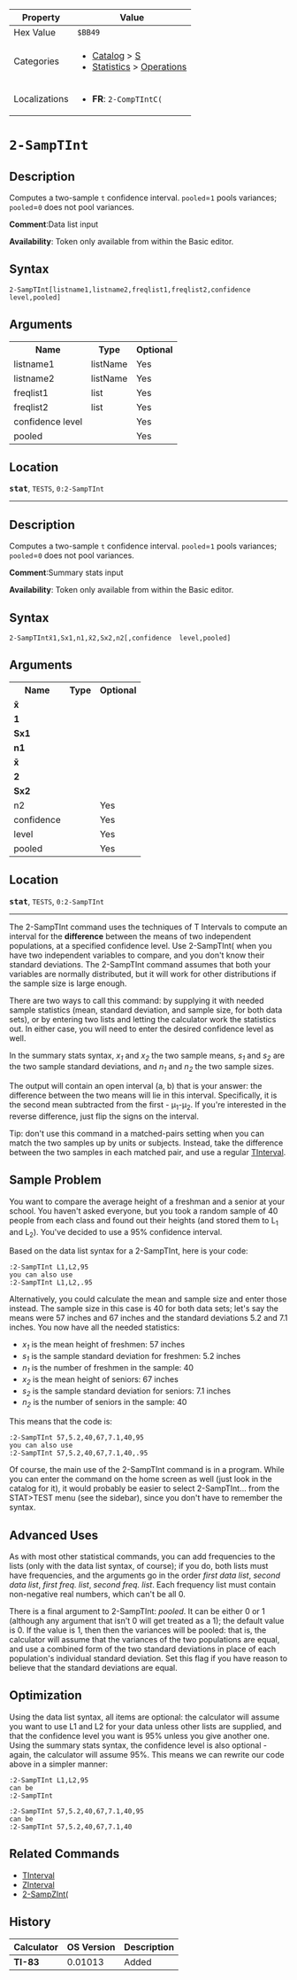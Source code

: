 | Property      | Value |
|---------------|-------|
| Hex Value     | `$BB49`|
| Categories    | <ul><li>[Catalog](<../categories/Catalog.md>) > [S](<../categories/Catalog.md#S>)</li><li>[Statistics](<../categories/Statistics.md>) > [Operations](<../categories/Statistics.md#Operations>)</li></ul> |
| Localizations | <ul><li><b>FR</b>: `2-CompTIntC( `</li></ul> |

# `2-SampTInt `

## Description
Computes a two-sample `t` confidence interval. `pooled`=`1` pools variances; `pooled`=`0` does not pool variances.

<b>Comment</b>:Data list input

<b>Availability</b>: Token only available from within the Basic editor.

## Syntax
`2-SampTInt[listname1,listname2,freqlist1,freqlist2,confidence level,pooled]`

## Arguments
<table>
<tr><th>Name</th><th>Type</th><th>Optional</th></tr>

<tr><td>listname1</td><td>listName</td><td>Yes</td></tr>

<tr><td>listname2</td><td>listName</td><td>Yes</td></tr>

<tr><td>freqlist1</td><td>list</td><td>Yes</td></tr>

<tr><td>freqlist2</td><td>list</td><td>Yes</td></tr>

<tr><td>confidence level</td><td></td><td>Yes</td></tr>

<tr><td>pooled</td><td></td><td>Yes</td></tr>

</table>

## Location
<tt><kbd><b>stat</b></kbd></tt>, `TESTS`, `0:2-SampTInt`
<hr>

## Description
Computes a two-sample `t` confidence interval. `pooled`=`1` pools variances; `pooled`=`0` does not pool variances.

<b>Comment</b>:Summary stats input

<b>Availability</b>: Token only available from within the Basic editor.

## Syntax
`2-SampTIntx̄1,Sx1,n1,x̄2,Sx2,n2[,confidence  level,pooled]`

## Arguments
<table>
<tr><th>Name</th><th>Type</th><th>Optional</th></tr>

<tr><td><b>x̄</b></td><td></td><td></td></tr>

<tr><td><b>1</b></td><td></td><td></td></tr>

<tr><td><b>Sx1</b></td><td></td><td></td></tr>

<tr><td><b>n1</b></td><td></td><td></td></tr>

<tr><td><b>x̄</b></td><td></td><td></td></tr>

<tr><td><b>2</b></td><td></td><td></td></tr>

<tr><td><b>Sx2</b></td><td></td><td></td></tr>

<tr><td>n2</td><td></td><td>Yes</td></tr>

<tr><td>confidence</td><td></td><td>Yes</td></tr>

<tr><td>level</td><td></td><td>Yes</td></tr>

<tr><td>pooled</td><td></td><td>Yes</td></tr>

</table>

## Location
<tt><kbd><b>stat</b></kbd></tt>, `TESTS`, `0:2-SampTInt`
<hr>

The 2-SampTInt command uses the techniques of T Intervals to compute an interval for the **difference** between the means of two independent populations, at a specified confidence level. Use 2-SampTInt( when you have two independent variables to compare, and you don't know their standard deviations. The 2-SampTInt command assumes that both your variables are normally distributed, but it will work for other distributions if the sample size is large enough.

There are two ways to call this command: by supplying it with needed sample statistics (mean, standard deviation, and sample size, for both data sets), or by entering two lists and letting the calculator work the statistics out. In either case, you will need to enter the desired confidence level as well.

In the summary stats syntax, _x<sub>1</sub>_ and _x<sub>2</sub>_ the two sample means, _s<sub>1</sub>_ and _s<sub>2</sub>_ are the two sample standard deviations, and _n<sub>1</sub>_ and _n<sub>2</sub>_ the two sample sizes.

The output will contain an open interval (a, b) that is your answer: the difference between the two means will lie in this interval. Specifically, it is the second mean subtracted from the first - μ<sub>1</sub>-μ<sub>2</sub>. If you're interested in the reverse difference, just flip the signs on the interval.

Tip: don't use this command in a matched-pairs setting when you can match the two samples up by units or subjects. Instead, take the difference between the two samples in each matched pair, and use a regular [TInterval](/tinterval).

## Sample Problem

You want to compare the average height of a freshman and a senior at your school. You haven't asked everyone, but you took a random sample of 40 people from each class and found out their heights (and stored them to L<sub>1</sub> and L<sub>2</sub>). You've decided to use a 95% confidence interval.

Based on the data list syntax for a 2-SampTInt, here is your code:

```ti-basic
:2-SampTInt L1,L2,95
you can also use
:2-SampTInt L1,L2,.95
```

Alternatively, you could calculate the mean and sample size and enter those instead. The sample size in this case is 40 for both data sets; let's say the means were 57 inches and 67 inches and the standard deviations 5.2 and 7.1 inches. You now have all the needed statistics:

*   _x<sub>1</sub>_ is the mean height of freshmen: 57 inches
*   _s<sub>1</sub>_ is the sample standard deviation for freshmen: 5.2 inches
*   _n<sub>1</sub>_ is the number of freshmen in the sample: 40
*   _x<sub>2</sub>_ is the mean height of seniors: 67 inches
*   _s<sub>2</sub>_ is the sample standard deviation for seniors: 7.1 inches
*   _n<sub>2</sub>_ is the number of seniors in the sample: 40

This means that the code is:

```ti-basic
:2-SampTInt 57,5.2,40,67,7.1,40,95
you can also use
:2-SampTInt 57,5.2,40,67,7.1,40,.95
```

Of course, the main use of the 2-SampTInt command is in a program. While you can enter the command on the home screen as well (just look in the catalog for it), it would probably be easier to select 2-SampTInt… from the STAT>TEST menu (see the sidebar), since you don't have to remember the syntax.

## Advanced Uses

As with most other statistical commands, you can add frequencies to the lists (only with the data list syntax, of course); if you do, both lists must have frequencies, and the arguments go in the order _first data list_, _second data list_, _first freq. list_, _second freq. list_. Each frequency list must contain non-negative real numbers, which can't be all 0.

There is a final argument to 2-SampTInt: _pooled_. It can be either 0 or 1 (although any argument that isn't 0 will get treated as a 1); the default value is 0. If the value is 1, then then the variances will be pooled: that is, the calculator will assume that the variances of the two populations are equal, and use a combined form of the two standard deviations in place of each population's individual standard deviation. Set this flag if you have reason to believe that the standard deviations are equal.

## Optimization

Using the data list syntax, all items are optional: the calculator will assume you want to use L1 and L2 for your data unless other lists are supplied, and that the confidence level you want is 95% unless you give another one. Using the summary stats syntax, the confidence level is also optional - again, the calculator will assume 95%. This means we can rewrite our code above in a simpler manner:

```ti-basic
:2-SampTInt L1,L2,95
can be
:2-SampTInt
```

```ti-basic
:2-SampTInt 57,5.2,40,67,7.1,40,95
can be
:2-SampTInt 57,5.2,40,67,7.1,40
```

## Related Commands

*   [TInterval](/tinterval)
*   [ZInterval](/zinterval)
*   [2-SampZInt(](/2-sampzint)

## History
| Calculator | OS Version | Description |
|------------|------------|-------------|
| <b>TI-83</b> | 0.01013 | Added |


